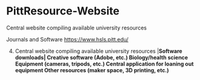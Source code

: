 # PittResource-Website
Central website compiling available university resources

Journals and Software
  https://www.hsls.pitt.edu/


4. Central website compiling available university resources
  |**Software downloads|
  Creative software (Adobe, etc.)
  Biology/health science
  Equipment (cameras, tripods, etc.)
  Central application for loaning out equipment
  Other resources (maker space, 3D printing, etc.)**
